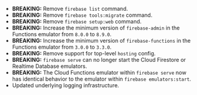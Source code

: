 * **BREAKING:** Remove `firebase list` command.
* **BREAKING:** Remove `firebase tools:migrate` command.
* **BREAKING:** Remove `firebase setup:web` command.
* **BREAKING:** Increase the minimum version of `firebase-admin` in the Functions emulator from `8.0.0` to `8.9.0`.
* **BREAKING:** Increase the minimum version of `firebase-functions` in the Functions emulator from `3.0.0` to `3.3.0`.
* **BREAKING:** Remove support for top-level `hosting` config.
* **BREAKING:** `firebase serve` can no longer start the Cloud Firestore or Realtime Database emulators.
* **BREAKING:** The Cloud Functions emulator within `firebase serve` now has identical behavior to the emulator within `firebase emulators:start`.
* Updated underlying logging infrastructure.
